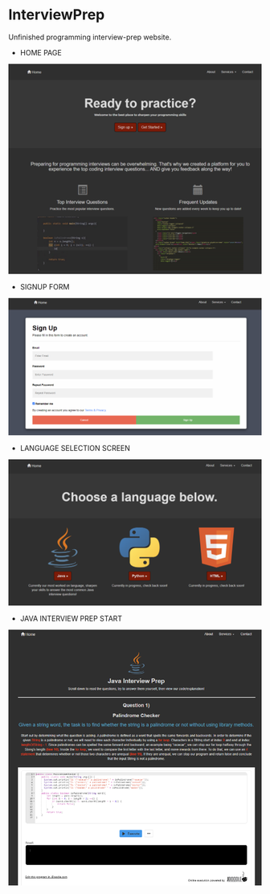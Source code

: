 # InterviewPrep
Unfinished programming interview-prep website.

- HOME PAGE

![Home Page](/Screenshots/FrontPage.png)

- SIGNUP FORM

![SignupForm](/Screenshots/SignupForm.png)

- LANGUAGE SELECTION SCREEN

![Get Started](/Screenshots/GetStarted.png)

- JAVA INTERVIEW PREP START

![Java](/Screenshots/Java.png)
